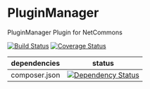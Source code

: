 PluginManager
==============

PluginManager Plugin for NetCommons

[![Build Status](https://api.travis-ci.org/NetCommons3/PluginManager.svg?branch=master)](https://travis-ci.org/NetCommons3/PluginManager)
[![Coverage Status](https://coveralls.io/repos/NetCommons3/PluginManager/badge.svg?branch=master)](https://coveralls.io/r/NetCommons3/PluginManager?branch=master)

| dependencies  | status |
| ------------- | ------ |
| composer.json | [![Dependency Status](https://www.versioneye.com/user/projects/55531fa006c31830550002f4/badge.svg?style=flat)](https://www.versioneye.com/user/projects/55531fa006c31830550002f4) |
